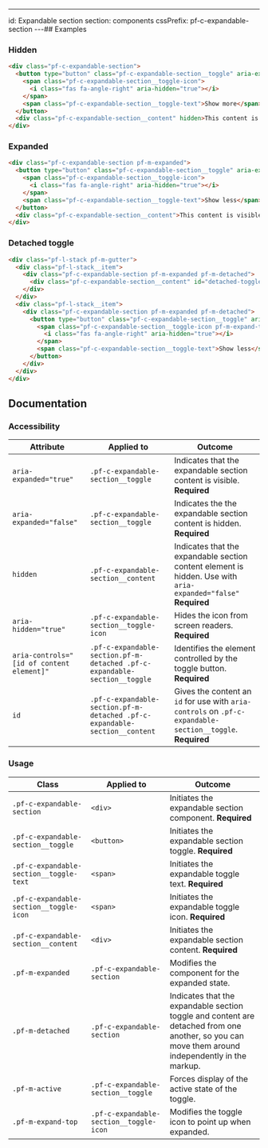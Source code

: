 ---
id: Expandable section
section: components
cssPrefix: pf-c-expandable-section
---## Examples

### Hidden

```html
<div class="pf-c-expandable-section">
  <button type="button" class="pf-c-expandable-section__toggle" aria-expanded="false">
    <span class="pf-c-expandable-section__toggle-icon">
      <i class="fas fa-angle-right" aria-hidden="true"></i>
    </span>
    <span class="pf-c-expandable-section__toggle-text">Show more</span>
  </button>
  <div class="pf-c-expandable-section__content" hidden>This content is visible only when the component is expanded.</div>
</div>
```

### Expanded

```html
<div class="pf-c-expandable-section pf-m-expanded">
  <button type="button" class="pf-c-expandable-section__toggle" aria-expanded="true">
    <span class="pf-c-expandable-section__toggle-icon">
      <i class="fas fa-angle-right" aria-hidden="true"></i>
    </span>
    <span class="pf-c-expandable-section__toggle-text">Show less</span>
  </button>
  <div class="pf-c-expandable-section__content">This content is visible only when the component is expanded.</div>
</div>
```

### Detached toggle

```html
<div class="pf-l-stack pf-m-gutter">
  <div class="pf-l-stack__item">
    <div class="pf-c-expandable-section pf-m-expanded pf-m-detached">
      <div class="pf-c-expandable-section__content" id="detached-toggle-content">This content is visible only when the component is expanded.</div>
    </div>
  </div>
  <div class="pf-l-stack__item">
    <div class="pf-c-expandable-section pf-m-expanded pf-m-detached">
      <button type="button" class="pf-c-expandable-section__toggle" aria-expanded="true" aria-controls="detached-toggle-content">
        <span class="pf-c-expandable-section__toggle-icon pf-m-expand-top">
          <i class="fas fa-angle-right" aria-hidden="true"></i>
        </span>
        <span class="pf-c-expandable-section__toggle-text">Show less</span>
      </button>
    </div>
  </div>
</div>
```

## Documentation

### Accessibility

| Attribute                                 | Applied to                                                                 | Outcome                                                                                                        |
| ----------------------------------------- | -------------------------------------------------------------------------- | -------------------------------------------------------------------------------------------------------------- |
| `aria-expanded="true"`                    | `.pf-c-expandable-section__toggle`                                         | Indicates that the expandable section content is visible. **Required**                                         |
| `aria-expanded="false"`                   | `.pf-c-expandable-section__toggle`                                         | Indicates the the expandable section content is hidden. **Required**                                           |
| `hidden`                                  | `.pf-c-expandable-section__content`                                        | Indicates that the expandable section content element is hidden. Use with `aria-expanded="false"` **Required** |
| `aria-hidden="true"`                      | `.pf-c-expandable-section__toggle-icon`                                    | Hides the icon from screen readers. **Required**                                                               |
| `aria-controls="[id of content element]"` | `.pf-c-expandable-section.pf-m-detached .pf-c-expandable-section__toggle`  | Identifies the element controlled by the toggle button. **Required**                                           |
| `id`                                      | `.pf-c-expandable-section.pf-m-detached .pf-c-expandable-section__content` | Gives the content an `id` for use with `aria-controls` on `.pf-c-expandable-section__toggle`. **Required**     |

### Usage

| Class                                   | Applied to                              | Outcome                                                                                                                                          |
| --------------------------------------- | --------------------------------------- | ------------------------------------------------------------------------------------------------------------------------------------------------ |
| `.pf-c-expandable-section`              | `<div>`                                 | Initiates the expandable section component. **Required**                                                                                         |
| `.pf-c-expandable-section__toggle`      | `<button>`                              | Initiates the expandable section toggle. **Required**                                                                                            |
| `.pf-c-expandable-section__toggle-text` | `<span>`                                | Initiates the expandable toggle text. **Required**                                                                                               |
| `.pf-c-expandable-section__toggle-icon` | `<span>`                                | Initiates the expandable toggle icon. **Required**                                                                                               |
| `.pf-c-expandable-section__content`     | `<div>`                                 | Initiates the expandable section content. **Required**                                                                                           |
| `.pf-m-expanded`                        | `.pf-c-expandable-section`              | Modifies the component for the expanded state.                                                                                                   |
| `.pf-m-detached`                        | `.pf-c-expandable-section`              | Indicates that the expandable section toggle and content are detached from one another, so you can move them around independently in the markup. |
| `.pf-m-active`                          | `.pf-c-expandable-section__toggle`      | Forces display of the active state of the toggle.                                                                                                |
| `.pf-m-expand-top`                      | `.pf-c-expandable-section__toggle-icon` | Modifies the toggle icon to point up when expanded.                                                                                              |
